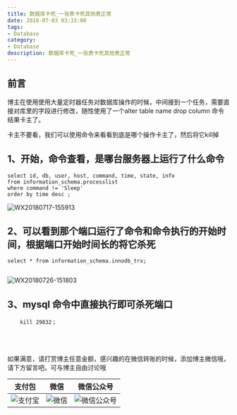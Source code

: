 ```yaml
---
title: 数据库卡死_一张表卡死其他表正常
date: 2018-07-03 03:33:00
tags: 
- Database
category: 
- Database
description: 数据库卡死_一张表卡死其他表正常
---
```

<!-- image url 
https://raw.githubusercontent.com/HealerJean123/HealerJean123.github.io/master/blogImages
　　首行缩进
<font color="red">  </font>
-->

## 前言

博主在使用使用大量定时器任务对数据库操作的时候，中间接到一个任务，需要直接对库里的字段进行修改，随性使用了一个alter table name drop column 命令结果卡主了。

卡主不要看，我们可以使用命令来看看到底是哪个操作卡主了，然后将它kill掉


## 1、开始，命令查看，是哪台服务器上运行了什么命令 

```
select id, db, user, host, command, time, state, info
from information_schema.processlist
where command != 'Sleep'
order by time desc ;

```

![WX20180717-155913](https://raw.githubusercontent.com/HealerJean123/HealerJean123.github.io/master/blogImages/WX20180717-155913.png)


## 2、可以看到那个端口运行了命令和命令执行的开始时间，根据端口开始时间长的将它杀死

```
select * from information_schema.innodb_trx;


```

![WX20180726-151803](https://raw.githubusercontent.com/HealerJean123/HealerJean123.github.io/master/blogImages/WX20180726-151803.png)


## 3、mysql 命令中直接执行即可杀死端口

```
	kill 29832；
```

<br/><br/><br/>
如果满意，请打赏博主任意金额，感兴趣的在微信转账的时候，添加博主微信哦， 请下方留言吧。可与博主自由讨论哦

|支付包 | 微信|微信公众号|
|:-------:|:-------:|:------:|
|![支付宝](https://raw.githubusercontent.com/HealerJean123/HealerJean123.github.io/master/assets/img/tctip/alpay.jpg) | ![微信](https://raw.githubusercontent.com/HealerJean123/HealerJean123.github.io/master/assets/img/tctip/weixin.jpg)|![微信公众号](https://raw.githubusercontent.com/HealerJean123/HealerJean123.github.io/master/assets/img/my/qrcode_for_gh_a23c07a2da9e_258.jpg)|




<!-- Gitalk 评论 start  -->

<link rel="stylesheet" href="https://unpkg.com/gitalk/dist/gitalk.css">
<script src="https://unpkg.com/gitalk@latest/dist/gitalk.min.js"></script> 
<div id="gitalk-container"></div>    
 <script type="text/javascript">
    var gitalk = new Gitalk({
		clientID: `1d164cd85549874d0e3a`,
		clientSecret: `527c3d223d1e6608953e835b547061037d140355`,
		repo: `HealerJean123.github.io`,
		owner: 'HealerJean123',
		admin: ['HealerJean123'],
		id: 'IKxYRMpfrDyVHBqJ',
    });
    gitalk.render('gitalk-container');
</script> 

<!-- Gitalk end -->

